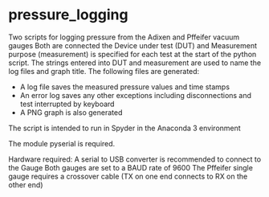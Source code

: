 # pressure_logging
Two scripts for logging pressure from the Adixen and Pffeifer vacuum gauges
Both are connected 
the Device under test (DUT) and Measurement purpose (measurement) is specified for each test at the start of the python script.
The strings entered into DUT and measurement are used to name the log files and graph title.
The following files are generated:
  - A log file saves the measured pressure values and time stamps
  - An error log saves any other exceptions including disconnections and test interrupted by keyboard
  - A PNG graph is also generated 

The script is intended to run in Spyder in the Anaconda 3 environment

The module pyserial is required.

Hardware required:
A serial to USB converter is recommended to connect to the Gauge
Both gauges are set to a BAUD rate of 9600 
The Pffeifer single gauge requires a crossover cable (TX on one end connects to RX on the other end) 
